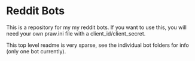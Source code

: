 # Reddit Bots #

This is a repository for my my reddit bots.  If you want to use this,
you will need your own praw.ini file with a client_id/client_secret.

This top level readme is very sparse, see the individual bot folders for info (only one bot currently).
